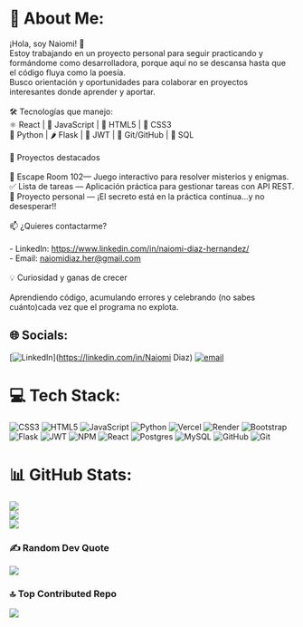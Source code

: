 # 💫 About Me:
 ¡Hola, soy Naiomi! 👋<br>Estoy trabajando en un proyecto personal para seguir practicando y formándome como desarrolladora, porque aquí no se descansa hasta que el código fluya como la poesía.  <br>Busco orientación y oportunidades para colaborar en proyectos interesantes donde aprender y aportar.<br><br> 🛠 Tecnologías que manejo:<br>⚛️ React | 📜 JavaScript | 🔶 HTML5 | 🎨 CSS3  <br>🐍 Python | 🌶️ Flask | 🔐 JWT | 🐙 Git/GitHub | 🧮 SQL<br><br> 🚀 Proyectos destacados<br><br>🔐 Escape Room 102— Juego interactivo para resolver misterios y enigmas.  <br>✅ Lista de tareas — Aplicación práctica para gestionar tareas con API REST.  <br>🔧 Proyecto personal — ¡El secreto está en la práctica continua...y no desesperar!!<br><br>📫 ¿Quieres contactarme?<br><br>- LinkedIn: https://www.linkedin.com/in/naiomi-diaz-hernandez/<br>- Email: naiomidiaz.her@gmail.com  <br><br>💡 Curiosidad y ganas de crecer<br><br>Aprendiendo código, acumulando errores y celebrando (no sabes cuánto)cada vez que el programa no explota.


## 🌐 Socials:
[![LinkedIn](https://img.shields.io/badge/LinkedIn-%230077B5.svg?logo=linkedin&logoColor=white)](https://linkedin.com/in/Naiomi Diaz) [![email](https://img.shields.io/badge/Email-D14836?logo=gmail&logoColor=white)](mailto:naiomidiaz.her@gmail.com) 

# 💻 Tech Stack:
![CSS3](https://img.shields.io/badge/css3-%231572B6.svg?style=for-the-badge&logo=css3&logoColor=white) ![HTML5](https://img.shields.io/badge/html5-%23E34F26.svg?style=for-the-badge&logo=html5&logoColor=white) ![JavaScript](https://img.shields.io/badge/javascript-%23323330.svg?style=for-the-badge&logo=javascript&logoColor=%23F7DF1E) ![Python](https://img.shields.io/badge/python-3670A0?style=for-the-badge&logo=python&logoColor=ffdd54) ![Vercel](https://img.shields.io/badge/vercel-%23000000.svg?style=for-the-badge&logo=vercel&logoColor=white) ![Render](https://img.shields.io/badge/Render-%46E3B7.svg?style=for-the-badge&logo=render&logoColor=white) ![Bootstrap](https://img.shields.io/badge/bootstrap-%238511FA.svg?style=for-the-badge&logo=bootstrap&logoColor=white) ![Flask](https://img.shields.io/badge/flask-%23000.svg?style=for-the-badge&logo=flask&logoColor=white) ![JWT](https://img.shields.io/badge/JWT-black?style=for-the-badge&logo=JSON%20web%20tokens) ![NPM](https://img.shields.io/badge/NPM-%23CB3837.svg?style=for-the-badge&logo=npm&logoColor=white) ![React](https://img.shields.io/badge/react-%2320232a.svg?style=for-the-badge&logo=react&logoColor=%2361DAFB) ![Postgres](https://img.shields.io/badge/postgres-%23316192.svg?style=for-the-badge&logo=postgresql&logoColor=white) ![MySQL](https://img.shields.io/badge/mysql-4479A1.svg?style=for-the-badge&logo=mysql&logoColor=white) ![GitHub](https://img.shields.io/badge/github-%23121011.svg?style=for-the-badge&logo=github&logoColor=white) ![Git](https://img.shields.io/badge/git-%23F05033.svg?style=for-the-badge&logo=git&logoColor=white)
# 📊 GitHub Stats:
![](https://github-readme-stats.vercel.app/api?username=naiomi25&theme=midnight-purple&hide_border=false&include_all_commits=false&count_private=false)<br/>
![](https://nirzak-streak-stats.vercel.app/?user=naiomi25&theme=midnight-purple&hide_border=false)<br/>
![](https://github-readme-stats.vercel.app/api/top-langs/?username=naiomi25&theme=midnight-purple&hide_border=false&include_all_commits=false&count_private=false&layout=compact)

### ✍️ Random Dev Quote
![](https://quotes-github-readme.vercel.app/api?type=horizontal&theme=gruvbox)

### 🔝 Top Contributed Repo
![](https://github-contributor-stats.vercel.app/api?username=naiomi25&limit=5&theme=dark&combine_all_yearly_contributions=true)

